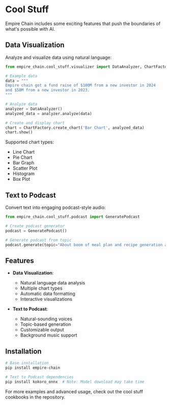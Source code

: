 # Cool Stuff

Empire Chain includes some exciting features that push the boundaries of what's possible with AI.

## Data Visualization

Analyze and visualize data using natural language:

```python
from empire_chain.cool_stuff.visualizer import DataAnalyzer, ChartFactory

# Example data
data = """
Empire chain got a fund raise of $100M from a new investor in 2024
and $50M from a new investor in 2023.
"""

# Analyze data
analyzer = DataAnalyzer()
analyzed_data = analyzer.analyze(data)

# Create and display chart
chart = ChartFactory.create_chart('Bar Chart', analyzed_data)
chart.show()
```

Supported chart types:
- Line Chart
- Pie Chart
- Bar Graph
- Scatter Plot
- Histogram
- Box Plot

## Text to Podcast

Convert text into engaging podcast-style audio:

```python
from empire_chain.cool_stuff.podcast import GeneratePodcast

# Create podcast generator
podcast = GeneratePodcast()

# Generate podcast from topic
podcast.generate(topic="About boom of meal plan and recipe generation apps")
```

## Features

- **Data Visualization**:
  - Natural language data analysis
  - Multiple chart types
  - Automatic data formatting
  - Interactive visualizations

- **Text to Podcast**:
  - Natural-sounding voices
  - Topic-based generation
  - Customizable output
  - Background music support

## Installation

```bash
# Base installation
pip install empire-chain

# Text to Podcast dependencies
pip install kokoro_onnx  # Note: Model download may take time
```

For more examples and advanced usage, check out the cool stuff cookbooks in the repository. 